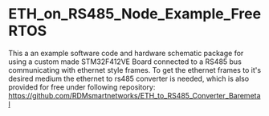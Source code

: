 # ETH_on_RS485_Node_Example_FreeRTOS
This a an example software code and hardware schematic package for using a custom made STM32F412VE Board connected to a RS485 bus communicating with ethernet style frames. To get the ethernet frames to it's desired medium the ethernet to rs485 converter is needed, which is also provided for free under following repository: https://github.com/RDMsmartnetworks/ETH_to_RS485_Converter_Baremetal
